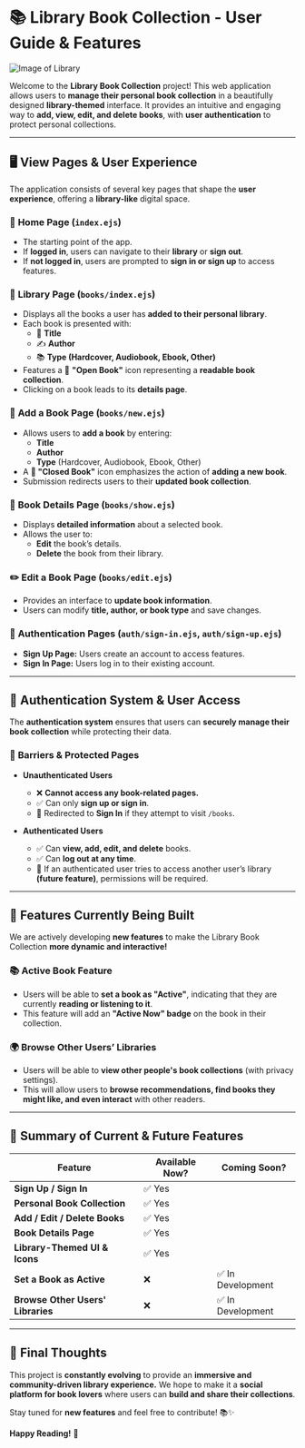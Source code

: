 # 📚 **Library Book Collection - User Guide & Features**

![Image of Library](https://as2.ftcdn.net/v2/jpg/02/74/81/69/1000_F_274816901_dvhbzboD9RiGL4i1i2PhkZ5OeHLEhFrA.jpg)

Welcome to the **Library Book Collection** project! This web application allows users to **manage their personal book collection** in a beautifully designed **library-themed** interface. It provides an intuitive and engaging way to **add, view, edit, and delete books**, with **user authentication** to protect personal collections.

---

## 🖥️ **View Pages & User Experience**
The application consists of several key pages that shape the **user experience**, offering a **library-like** digital space.

### 🏡 **Home Page (`index.ejs`)**
- The starting point of the app.
- If **logged in**, users can navigate to their **library** or **sign out**.
- If **not logged in**, users are prompted to **sign in or sign up** to access features.

### 📖 **Library Page (`books/index.ejs`)**
- Displays all the books a user has **added to their personal library**.
- Each book is presented with:
  - 📘 **Title**
  - ✍️ **Author**
  - 📚 **Type (Hardcover, Audiobook, Ebook, Other)**
- Features a 📖 **"Open Book"** icon representing a **readable book collection**.
- Clicking on a book leads to its **details page**.

### 📘 **Add a Book Page (`books/new.ejs`)**
- Allows users to **add a book** by entering:
  - **Title**
  - **Author**
  - **Type** (Hardcover, Audiobook, Ebook, Other)
- A **📘 "Closed Book"** icon emphasizes the action of **adding a new book**.
- Submission redirects users to their **updated book collection**.

### 📄 **Book Details Page (`books/show.ejs`)**
- Displays **detailed information** about a selected book.
- Allows the user to:
  - **Edit** the book’s details.
  - **Delete** the book from their library.

### ✏️ **Edit a Book Page (`books/edit.ejs`)**
- Provides an interface to **update book information**.
- Users can modify **title, author, or book type** and save changes.

### 🚪 **Authentication Pages (`auth/sign-in.ejs`, `auth/sign-up.ejs`)**
- **Sign Up Page:** Users create an account to access features.
- **Sign In Page:** Users log in to their existing account.

---

## 🔐 **Authentication System & User Access**
The **authentication system** ensures that users can **securely manage their book collection** while protecting their data.

### 🚧 **Barriers & Protected Pages**
- **Unauthenticated Users**
  - ❌ **Cannot access any book-related pages.**
  - ✅ Can only **sign up or sign in**.
  - 🔀 Redirected to **Sign In** if they attempt to visit `/books`.

- **Authenticated Users**
  - ✅ Can **view, add, edit, and delete** books.
  - ✅ Can **log out at any time**.
  - 🔀 If an authenticated user tries to access another user’s library **(future feature)**, permissions will be required.

---

## 🔮 **Features Currently Being Built**
We are actively developing **new features** to make the Library Book Collection **more dynamic and interactive!**

### 📚 **Active Book Feature**
- Users will be able to **set a book as "Active"**, indicating that they are currently **reading or listening to it**.
- This feature will add an **"Active Now" badge** on the book in their collection.

### 🌍 **Browse Other Users’ Libraries**
- Users will be able to **view other people's book collections** (with privacy settings).
- This will allow users to **browse recommendations, find books they might like, and even interact** with other readers.

---

## 📌 **Summary of Current & Future Features**

| Feature | Available Now? | Coming Soon? |
|---------|---------------|-------------|
| **Sign Up / Sign In** | ✅ Yes | |
| **Personal Book Collection** | ✅ Yes | |
| **Add / Edit / Delete Books** | ✅ Yes | |
| **Book Details Page** | ✅ Yes | |
| **Library-Themed UI & Icons** | ✅ Yes | |
| **Set a Book as Active** | ❌ | ✅ In Development |
| **Browse Other Users' Libraries** | ❌ | ✅ In Development |

---

## 🚀 **Final Thoughts**
This project is **constantly evolving** to provide an **immersive and community-driven library experience.** We hope to make it a **social platform for book lovers** where users can **build and share their collections**.

Stay tuned for **new features** and feel free to contribute! 📚✨  

**Happy Reading!** 🚀
